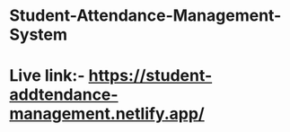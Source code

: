 ﻿# Student-Attendance-Management-System
# Live link:- https://student-addtendance-management.netlify.app/
